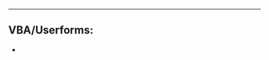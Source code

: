 ----------------------------------------------------------------------------------------------------------------------------------------
VBA/Userforms:
----------------------------------------------------------------------------------------------------------------------------------------

* 
